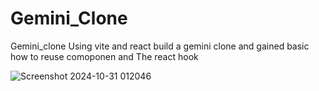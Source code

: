 # Gemini_Clone
Gemini_clone Using vite and react build a gemini clone and gained basic how to reuse comoponen and The react hook

![Screenshot 2024-10-31 012046](https://github.com/user-attachments/assets/86086d4d-1bc5-41df-99ea-89881a6e3e30)

